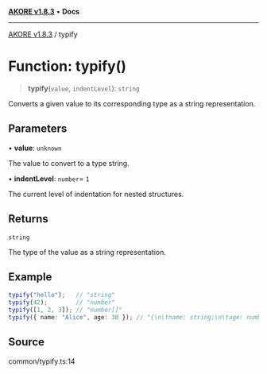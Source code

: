 [**AKORE v1.8.3**](../README.md) • **Docs**

***

[AKORE v1.8.3](../globals.md) / typify

# Function: typify()

> **typify**(`value`, `indentLevel`): `string`

Converts a given value to its corresponding type as a string representation.

## Parameters

• **value**: `unknown`

The value to convert to a type string.

• **indentLevel**: `number`= `1`

The current level of indentation for nested structures.

## Returns

`string`

The type of the value as a string representation.

## Example

```ts
typify("hello");   // "string"
typify(42);        // "number"
typify([1, 2, 3]); // "number[]"
typify({ name: "Alice", age: 30 }); // "{\n\tname: string;\n\tage: number;\n}"
```

## Source

common/typify.ts:14
